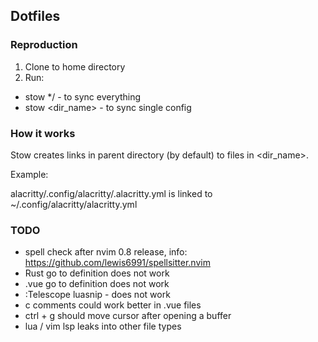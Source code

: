 ## Dotfiles

### Reproduction

1. Clone to home directory
2. Run:

- stow \*/ - to sync everything
- stow <dir_name> - to sync single config

### How it works

Stow creates links in parent directory (by default) to files in <dir_name>.

Example:

alacritty/.config/alacritty/.alacritty.yml is linked to ~/.config/alacritty/alacritty.yml

### TODO

- spell check after nvim 0.8 release, info: https://github.com/lewis6991/spellsitter.nvim
- Rust go to definition does not work
- .vue go to definition does not work
- :Telescope luasnip - does not work
- <leader> c comments could work better in .vue files
- ctrl + g should move cursor after opening a buffer
- lua / vim lsp leaks into other file types
